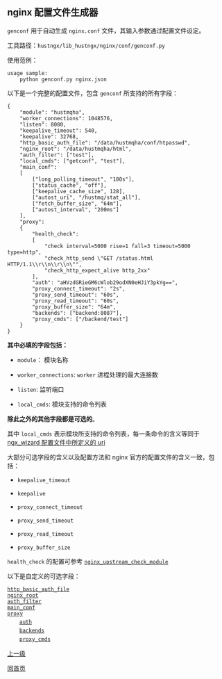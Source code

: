 nginx 配置文件生成器
--

`genconf` 用于自动生成 `nginx.conf` 文件，其输入参数通过配置文件设定。

工具路径：`hustngx/lib_hustngx/nginx/conf/genconf.py`

使用范例：

    usage sample:
        python genconf.py nginx.json

以下是一个完整的配置文件，包含 `genconf` 所支持的所有字段：

    {
        "module": "hustmqha",
        "worker_connections": 1048576,
        "listen": 8080,
        "keepalive_timeout": 540,
        "keepalive": 32768,
        "http_basic_auth_file": "/data/hustmqha/conf/htpasswd",
        "nginx_root": "/data/hustmqha/html",
        "auth_filter": ["test"],
        "local_cmds": ["getconf", "test"],
        "main_conf": 
        [
            ["long_polling_timeout", "180s"],
            ["status_cache", "off"],
            ["keepalive_cache_size", 128],
            ["autost_uri", "/hustmq/stat_all"],
            ["fetch_buffer_size", "64m"],
            ["autost_interval", "200ms"]
        ],
        "proxy":
        {
            "health_check": 
            [
                "check interval=5000 rise=1 fall=3 timeout=5000 type=http",
                "check_http_send \"GET /status.html HTTP/1.1\\r\\n\\r\\n\"",
                "check_http_expect_alive http_2xx"
            ],
            "auth": "aHVzdGRieGM6cWlob29odXN0eHJiY3pkYg==",
            "proxy_connect_timeout": "2s",
            "proxy_send_timeout": "60s",
            "proxy_read_timeout": "60s",
            "proxy_buffer_size": "64m",
            "backends": ["backend:8087"],
            "proxy_cmds": ["/backend/test"]
        }
    }

**其中必填的字段包括：**

- `module`： 模块名称

- `worker_connections`: `worker` 进程处理的最大连接数

- `listen`: 监听端口

- `local_cmds`: 模块支持的命令列表

**除此之外的其他字段都是可选的**。

其中 `local_cmds` 表示模块所支持的命令列表，每一条命令的含义等同于 [ngx_wizard 配置文件中所定义的 uri](../ngx_wizard/uri.md)

大部分可选字段的含义以及配置方法和 nginx 官方的配置文件的含义一致，包括：

- `keepalive_timeout`

- `keepalive`

- `proxy_connect_timeout`

- `proxy_send_timeout`

- `proxy_read_timeout`

- `proxy_buffer_size`

`health_check` 的配置可参考 [`nginx_upstream_check_module`](https://github.com/yaoweibin/nginx_upstream_check_module)

以下是自定义的可选字段：

[`http_basic_auth_file`](http_basic_auth_file.md)  
[`nginx_root`](nginx_root.md)  
[`auth_filter`](auth_filter.md)  
[`main_conf`](main_conf.md)  
[`proxy`](proxy.md)  
　　[`auth`](auth.md)  
　　[`backends`](backends.md)  
　　[`proxy_cmds`](proxy_cmds.md)  

[上一级](../lib_hustngx.md)

[回首页](../../index.md)